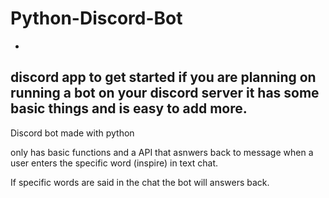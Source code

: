 # Python-Discord-Bot
-
discord app to get started if you are planning on running a bot on your discord server it has some basic things and is easy to add more.
-

Discord bot made with python 

only has basic functions and a API that asnwers back to message when a user enters the specific word (inspire) in text chat. 

If specific words are said in the chat the bot will answers back.
